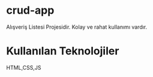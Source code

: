 # crud-app
Alışveriş Listesi Projesidir. Kolay ve rahat kullanımı vardır.

# Kullanılan Teknolojiler

HTML,CSS,JS
